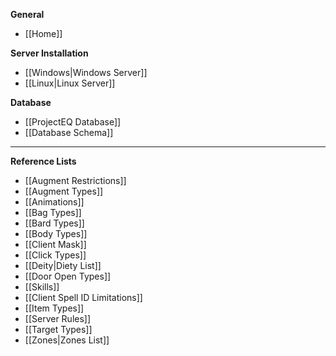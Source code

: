 **General**
* [[Home]]

**Server Installation**
* [[Windows|Windows Server]]
* [[Linux|Linux Server]]

**Database**
* [[ProjectEQ Database]]
* [[Database Schema]]

---
**Reference Lists**
* [[Augment Restrictions]]
* [[Augment Types]]
* [[Animations]]
* [[Bag Types]]
* [[Bard Types]]
* [[Body Types]]
* [[Client Mask]]
* [[Click Types]]
* [[Deity|Diety List]]
* [[Door Open Types]]
* [[Skills]]
* [[Client Spell ID Limitations]]
* [[Item Types]]
* [[Server Rules]]
* [[Target Types]]
* [[Zones|Zones List]]